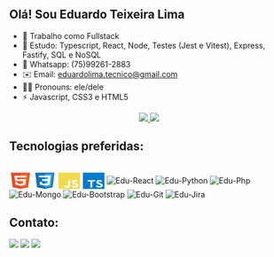 ## Olá! Sou Eduardo Teixeira Lima

- 🚀 Trabalho como Fullstack
- 📖 Estudo: Typescript, React, Node, Testes (Jest e Vitest), Express, Fastify, SQL e NoSQL
- 📱 Whatsapp: (75)99261-2883
- ✉️ Email: eduardolima.tecnico@gmail.com
- 👨‍💻 Pronouns: ele/dele
- ⚡ Javascript, CSS3 e HTML5

<div align="center">
   <a href="https://github.com/eduardolima1994">
   <img height="150em" src="https://github-readme-streak-stats.herokuapp.com?user=eduardolima1994&theme=vue&border_radius=3.5&locale=pt_BR" />
   <img height="150em" src="https://github-readme-stats.vercel.app/api/top-langs/?username=eduardolima1994&layout=compact&langs_count=7&theme=black"/>
   </a>
 </div> 
  
## Tecnologias preferidas:
  
<div style="display: inline_block"><br>
  <img align="center" alt="Edu-HTML" height="30" width="40" src="https://raw.githubusercontent.com/devicons/devicon/master/icons/html5/html5-original.svg">
  <img align="center" alt="Edu-CSS" height="30" width="40" src="https://raw.githubusercontent.com/devicons/devicon/master/icons/css3/css3-original.svg">
  <img align="center" alt="Edu-Js" height="30" width="40" src="https://raw.githubusercontent.com/devicons/devicon/master/icons/javascript/javascript-plain.svg">
  <img align="center" alt="Edu-Ts" height="30" width="40" src="https://raw.githubusercontent.com/devicons/devicon/master/icons/typescript/typescript-plain.svg">
  <img align="center" alt="Edu-React" height="30" width="40" src="https://cdn.jsdelivr.net/gh/devicons/devicon/icons/react/react-original.svg">
  <img align="center" alt="Edu-Python" height="30" width="40" src="https://cdn.jsdelivr.net/gh/devicons/devicon/icons/nodejs/nodejs-original.svg">
  <img align="center" alt="Edu-Php" height="30" width="40" src="https://cdn.jsdelivr.net/gh/devicons/devicon/icons/php/php-plain.svg">
  <img align="center" alt="Edu-Mongo" height="30" width="40" src="https://cdn.jsdelivr.net/gh/devicons/devicon/icons/mongodb/mongodb-original.svg">
  <img align="center" alt="Edu-Bootstrap" height="30" width="40" src="https://cdn.jsdelivr.net/gh/devicons/devicon/icons/bootstrap/bootstrap-plain.svg">
  <img align="center" alt="Edu-Git" height="30" width="40" src="https://cdn.jsdelivr.net/gh/devicons/devicon/icons/git/git-original.svg">
  <img align="center" alt="Edu-Jira" height="30" width="40" src="https://cdn.jsdelivr.net/gh/devicons/devicon/icons/jira/jira-original.svg">
   
</div>
  
## Contato:  
 
<div> 
  <a href="https://api.whatsapp.com/send?phone=5575992612883" target="_blank"><img src="https://img.shields.io/badge/WhatsApp-25D366?style=for-the-badge&logo=whatsapp&logoColor=white" target="_blank"></a>
  <a href = "mailto:eduardolima.tecnico@gmail.com"><img src="https://img.shields.io/badge/Gmail-D14836?style=for-the-badge&logo=gmail&logoColor=white" target="_blank"></a>
  <a href="https://www.linkedin.com/in/eduardotlima/" target="_blank"><img src="https://img.shields.io/badge/-LinkedIn-%230077B5?style=for-the-badge&logo=linkedin&logoColor=white" target="_blank"></a> 

</div>
